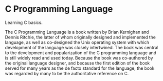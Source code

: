 # C Programming Language

Learning C basics.

The C Programming Language is a book written by Brian Kernighan and Dennis Ritchie, the latter of whom originally designed and implemented the language, as well as co-designed the Unix operating system with which development of the language was closely intertwined. The book was central to the development and popularization of the C programming language and is still widely read and used today. Because the book was co-authored by the original language designer, and because the first edition of the book served for many years as the de facto standard for the language, the book was regarded by many to be the authoritative reference on C.
